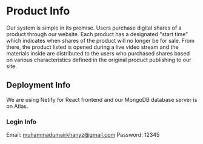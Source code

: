 # Product Info
Our system is simple in its premise. Users purchase digital shares of a product through our website. Each product has a designated "start time" which indicates when shares of the product will no longer be for sale. From there, the product listed is opened during a live video stream and the materials inside are distributed to the users who purchased shares based on various characteristics defined in the original product publishing to our site.

## Deployment Info
We are using Netify for React frontend and our MongoDB database server is on Atlas.

### Login Info
Email: muhammadumairkhanyz@gmail.com
Password: 12345
